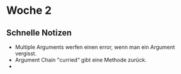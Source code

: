 # Woche 2

## Schnelle Notizen

- Multiple Arguments werfen einen error, wenn man ein Argument vergisst.
- Argument Chain "curried" gibt eine Methode zurück.
- 